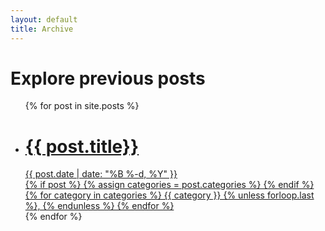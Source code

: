 ```yaml
---
layout: default
title: Archive
---
```

<div class="page-header-wrap">
  <h1 class="page-header">Explore previous posts</h1>
</div>
<ul class="archive-list">
{% for post in site.posts %}
    <a href="{{ post.url }}">
        <li class="box-border">
            <h1 class="archive-list__title">{{ post.title}}</h1>
            <div class="archive-list__date">{{ post.date | date: "%B %-d, %Y" }}</div>
            {% if post %}
            {% assign categories = post.categories %}
            {% endif %}
            <div class="archive-list__category">
            {% for category in categories %}
            {{ category }}
            {% unless forloop.last %}, {% endunless %}
            {% endfor %}
            </div>
        </li>
    </a>
{% endfor %}
</ul>
